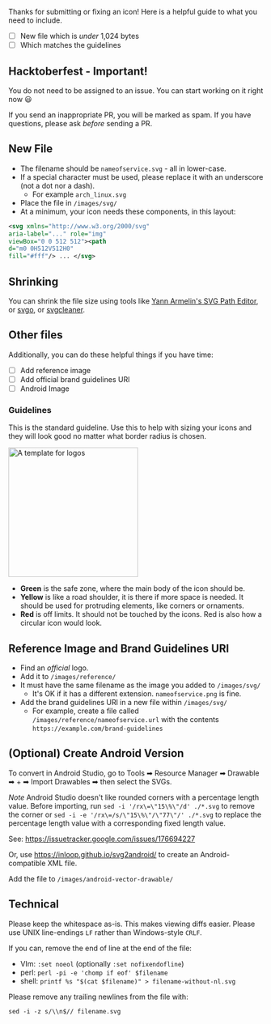 Thanks for submitting or fixing an icon! Here is a helpful guide to what you need to include.

- [ ] New file which is *under* 1,024 bytes
- [ ] Which matches the guidelines

## Hacktoberfest - Important!

You do not need to be assigned to an issue. You can start working on it right now 😃

If you send an inappropriate PR, you will be marked as spam. If you have questions, please ask *before* sending a PR.

## New File

* The filename should be `nameofservice.svg` - all in lower-case.
* If a special character must be used, please replace it with an underscore (not a dot nor a dash). 
   * For example `arch_linux.svg`
* Place the file in `/images/svg/`
* At a minimum, your icon needs these components, in this layout:

```svg
<svg xmlns="http://www.w3.org/2000/svg"
aria-label="..." role="img"
viewBox="0 0 512 512"><path
d="m0 0H512V512H0"
fill="#fff"/> ... </svg>
```

## Shrinking

You can shrink the file size using tools like [Yann Armelin's SVG Path Editor](https://yqnn.github.io/svg-path-editor/), or [svgo](https://github.com/svg/svgo), or [svgcleaner](https://github.com/RazrFalcon/svgcleaner).

## Other files

Additionally, you can do these helpful things if you have time:
- [ ] Add reference image
- [ ] Add official brand guidelines URl
- [ ] Android Image

### Guidelines

This is the standard guideline. Use this to help with sizing your icons and they will look good no matter what border radius is chosen.

<img src="https://edent.github.io/SuperTinyIcons/images/guidelines/guideline.svg" width="256" alt="A template for logos" />

- **Green** is the safe zone, where the main body of the icon should be.
- **Yellow** is like a road shoulder, it is there if more space is needed. It should be used for protruding elements, like corners or ornaments.
- **Red** is off limits. It should not be touched by the icons. Red is also how a circular icon would look.

## Reference Image and Brand Guidelines URl

* Find an *official* logo.
* Add it to `/images/reference/`
* It must have the same filename as the image you added to `/images/svg/`
   * It's OK if it has a different extension. `nameofservice.png` is fine.
* Add the brand guidelines URl in a new file within `/images/svg/`
   * For example, create a file called `/images/reference/nameofservice.url` with the contents `https://example.com/brand-guidelines`


## (Optional) Create Android Version

To convert in Android Studio, go to Tools ➡ Resource Manager ➡ Drawable ➡ + ➡ Import Drawables ➡ then select the SVGs.

*Note* Android Studio doesn't like rounded corners with a percentage length value. Before importing, run `sed -i '/rx\=\"15\%\"/d' ./*.svg` to remove the corner or `sed -i -e '/rx\=/s/\"15\%\"/\"77\"/' ./*.svg` to replace the percentage length value with a corresponding fixed length value.

See: https://issuetracker.google.com/issues/176694227

Or, use https://inloop.github.io/svg2android/ to create an Android-compatible XML file.

Add the file to `/images/android-vector-drawable/`

## Technical

Please keep the whitespace as-is. This makes viewing diffs easier. Please use UNIX line-endings `LF` rather than Windows-style `CRLF`.

If you can, remove the end of line at the end of the file:
* VIm: `:set noeol` (optionally `:set nofixendofline`)
* perl: `perl -pi -e 'chomp if eof' $filename`
* shell: `printf %s "$(cat $filename)" > filename-without-nl.svg`

Please remove any trailing newlines from the file with:

`sed -i -z s/\\n$// filename.svg`